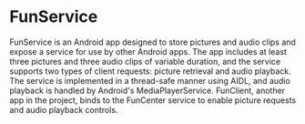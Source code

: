 # FunService

FunService is an Android app designed to store pictures and audio clips and expose a service for use by other Android apps. The app includes at least three pictures and three audio clips of variable duration, and the service supports two types of client requests: picture retrieval and audio playback.
The service is implemented in a thread-safe manner using AIDL, and audio playback is handled by Android's MediaPlayerService. FunClient, another app in the project, binds to the FunCenter service to enable picture requests and audio playback controls.

